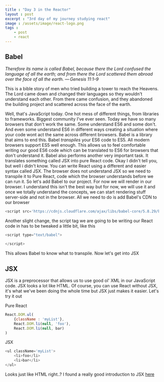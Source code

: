 ```yaml
---
title : "Day 3 in the Reactor"
layout : post
excerpt : "3rd day of my journey studying react"
image : /assets/image/react-logo.png
tags : 
    - post
    - react
---
```


## Babel

*Therefore its name is called Babel, because there the Lord confused the language of all the earth; and from there the Lord scattered them abroad over the face of all the earth.
— Genesis 11:1–9*

This is a bible story of men who tried building a tower to reach the Heavens. The Lord came down and changed their languages so they wouldn't understand each other. From there came confusion, and they abandoned the building project and scattered across the face of the earth.


Well, that's JavaScript today. One hot mess of different things, from libraries to frameworks. Biggest community I've ever seen. Today we have so many browsers that don't work the same. Some understand ES6 and some don't. And even some understand ES6 in different ways creating a situation where your code wont act the same across different browsers. Babel is a library that aims to end this. Babel *transpiles* your ES6 code to ES5. All modern browsers support ES5 well enough. This allows us to feel comfortable writing our good ES6 code which can be translated to ES6 for browsers that don't understand it. Babel also performs another very important task. It translates something called JSX into pure React code. Okay I didn't tell you, but well i didn't know. You can write React using a different and easier syntax called JSX. The browser does not understand JSX so we need to transpile it to Pure React, code which the browser understands before we can run it. So let's add Babel to our project. For now we will render in our browser. I understand this isn't the best way but for now, we will use it and once we totally understand the concepts, we can start rendering stuff server-side and not in the browser. All we need to do is add Babel's CDN to our browser

```javascript
<script src='https://cdnjs.cloudflare.com/ajax/libs/babel-core/5.8.29/browser.js'></script>
```

Another slight change, the script tag we are going to be writing our React code in has to be tweaked a little bit, like this

```javascript
<script type="text/babel">
	
</script>
```

This allows Babel to know what to transpile. Now let's get into JSX

## JSX
JSX is a preprocessor that allows us to use good ol' XML in our JavaScript code. JSX looks a lot like HTML. Of course, you can use React without JSX, it's what we've been doing the whole time but JSX just makes it easier. Let's try it out

Pure React
```javascript
React.DOM.ul(
	{className : 'myList'}, 
	React.DOM.li(null, 'foo'),
	React.DOM.li(null, bar)
) 
```

JSX
```javascript
<ul className='myList'>
	<li>foo</li>
	<li>bar</li>
</ul>
```

Looks just like HTML right..? I found a really good introduction to JSX [here](https://facebook.github.io/react/docs/introducing-jsx.html)
